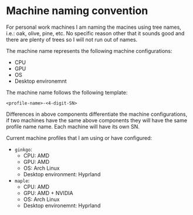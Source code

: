 # Machine naming convention

For personal work machines I am naming the macines 
using tree names, i.e.: oak, olive, pine, etc. No specific 
reason other that it sounds good and there are plenty of 
trees so I will not run out of names.

The machine name represents the following machine configurations:
- CPU
- GPU
- OS
- Desktop environemnt

The machine name follows the following template:
```
<profile-name>-<4-digit-SN>
```

Differences in above components differentiate the machine configurations,
if two machines have the same above components they will have the 
same profile name name. Each machine will have its own SN. 

Current machine profiles that I am using or have configured:
- `ginkgo`:
    - CPU: AMD
    - GPU: AMD
    - OS: Arch Linux
    - Desktop environment: Hyprland
- `maple`:
    - CPU: AMD
    - GPU: AMD + NVIDIA
    - OS: Arch Linux
    - Desktop environemnt: Hyprland

